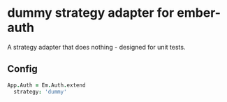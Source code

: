 # dummy strategy adapter for ember-auth

A strategy adapter that does nothing - designed for unit tests.

## Config

```coffeescript
App.Auth = Em.Auth.extend
  strategy: 'dummy'
```
